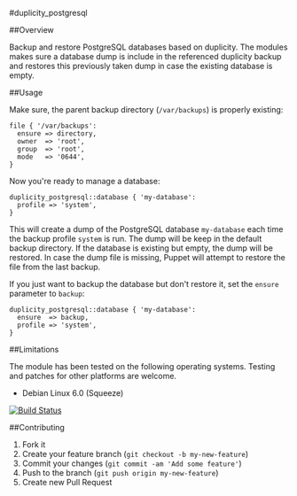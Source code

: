 #duplicity_postgresql

##Overview

Backup and restore PostgreSQL databases based on duplicity. The modules makes sure a database dump is include in the
referenced duplicity backup and restores this previously taken dump in case the existing database is empty.

##Usage

Make sure, the parent backup directory (`/var/backups`) is properly existing:

```
file { '/var/backups':
  ensure => directory,
  owner  => 'root',
  group  => 'root',
  mode   => '0644',
}
```

Now you're ready to manage a database:

```
duplicity_postgresql::database { 'my-database':
  profile => 'system',
}
```

This will create a dump of the PostgreSQL database `my-database` each time the backup profile `system` is run. The dump
will be keep in the default backup directory. If the database is existing but empty, the dump will be restored. In case
the dump file is missing, Puppet will attempt to restore the file from the last backup.

If you just want to backup the database but don't restore it, set the `ensure` parameter to `backup`:

```
duplicity_postgresql::database { 'my-database':
  ensure  => backup,
  profile => 'system',
}
```

##Limitations

The module has been tested on the following operating systems. Testing and patches for other platforms are welcome.

* Debian Linux 6.0 (Squeeze)

[![Build Status](https://travis-ci.org/tohuwabohu/tohuwabohu-duplicity_postgresql.png?branch=master)](https://travis-ci.org/tohuwabohu/tohuwabohu-duplicity_postgresql)

##Contributing

1. Fork it
2. Create your feature branch (`git checkout -b my-new-feature`)
3. Commit your changes (`git commit -am 'Add some feature'`)
4. Push to the branch (`git push origin my-new-feature`)
5. Create new Pull Request
